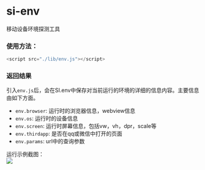 si-env  
===  
移动设备环境探测工具  

### 使用方法：  

```javascript 
<script src="./lib/env.js"></script> 
```  
### 返回结果  
引入`env.js`后，会在SI.env中保存对当前运行的环境的详细的信息内容。主要信息由如下方面。  
* `env.browser`: 运行时的浏览器信息，webview信息
* `env.os`: 运行时的设备信息
* `env.screen`: 运行时屏幕信息，包括vw，vh，dpr，scale等
* `env.thirdapp`: 是否在qq或微信中打开的页面
* `env.params`: url中的查询参数  

运行示例截图：  
![](https://raw.githubusercontent.com/T-phantom/si-env/master/test/example.png)  

